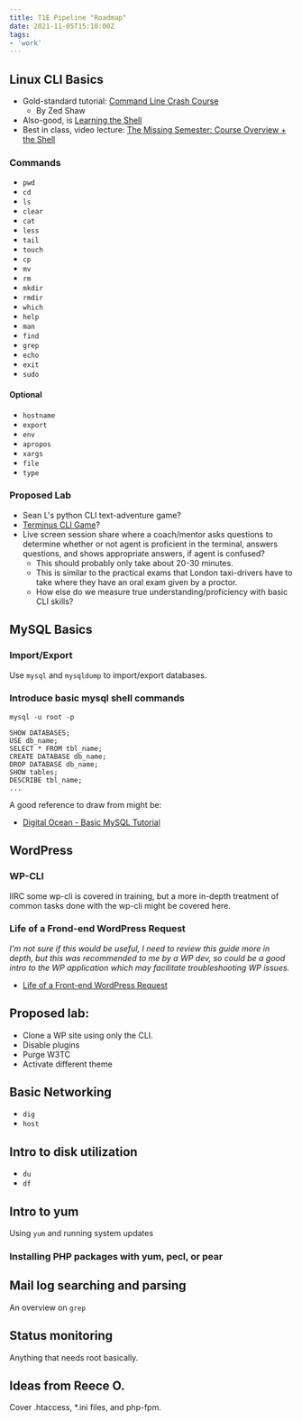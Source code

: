 ```yaml
---
title: T1E Pipeline "Roadmap"
date: 2021-11-05T15:10:00Z
tags:
- 'work'
---
```


## Linux CLI Basics

* Gold-standard tutorial: [Command Line Crash Course](https://learnpythonthehardway.org/book/appendixa.html)
  + By Zed Shaw
* Also-good, is [Learning the Shell](https://linuxcommand.org/lc3_learning_the_shell.php)
* Best in class, video lecture: [The Missing Semester: Course Overview + the
Shell](https://missing.csail.mit.edu/2020/course-shell/)

### Commands

* `pwd`
* `cd`
* `ls`
* `clear`
* `cat`
* `less`
* `tail`
* `touch`
* `cp`
* `mv`
* `rm`
* `mkdir`
* `rmdir`
* `which`
* `help`
* `man`
* `find`
* `grep`
* `echo`
* `exit`
* `sudo`

#### Optional

* `hostname`
* `export`
* `env`
* `apropos`
* `xargs`
* `file` 
* `type`

### Proposed Lab

* Sean L's python CLI text-adventure game?
* [Terminus CLI Game](http://web.mit.edu/mprat/Public/web/Terminus/Web/main.html)?
* Live screen session share where a coach/mentor asks questions to determine
  whether or not agent is proficient in the terminal, answers questions, and shows
  appropriate answers, if agent is confused?
  + This should probably only take about 20-30 minutes. 
  + This is similar to the practical exams that London taxi-drivers have to take
    where they have an oral exam given by a proctor. 
  + How else do we measure true understanding/proficiency with basic CLI skills?

## MySQL Basics

### Import/Export

Use `mysql` and `mysqldump` to import/export databases.

### Introduce basic mysql shell commands

```
mysql -u root -p
```

```
SHOW DATABASES;
USE db_name;
SELECT * FROM tbl_name;
CREATE DATABASE db_name;
DROP DATABASE db_name;
SHOW tables;
DESCRIBE tbl_name;
...
```

A good reference to draw from might be:

* [Digital Ocean - Basic MySQL Tutorial](https://www.digitalocean.com/community/tutorials/a-basic-mysql-tutorial)

## WordPress

### WP-CLI

IIRC some wp-cli is covered in training, but a more in-depth treatment of common
tasks done with the wp-cli might be covered here.

### Life of a Frond-end WordPress Request

_I'm not sure if this would be useful, I need to review this guide more in
depth, but this was recommended to me by a WP dev, so could be a good intro to
the WP application which may facilitate troubleshooting WP issues._

* [Life of a Front-end WordPress Request](https://roots.io/routing-wp-requests/)

## Proposed lab:

* Clone a WP site using only the CLI.
* Disable plugins
* Purge W3TC
* Activate different theme

## Basic Networking

* `dig`
* `host`

## Intro to disk utilization

* `du`
* `df`

## Intro to yum

Using `yum` and running system updates

### Installing PHP packages with yum, pecl, or pear

## Mail log searching and parsing

An overview on `grep`

## Status monitoring 

Anything that needs root basically.

## Ideas from Reece O.

Cover .htaccess, *.ini files, and php-fpm.


